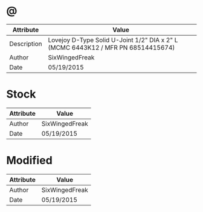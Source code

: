 # @
| Attribute | Value |
| ---  | ---     |
| Description | Lovejoy D-Type Solid U-Joint 1/2&quot; DIA x 2&quot; L (MCMC 6443K12 / MFR PN 68514415674) |
| Author | SixWingedFreak |
| Date | 05/19/2015 |
# Stock
| Attribute | Value |
| ---  | ---     |
| Author | SixWingedFreak |
| Date | 05/19/2015 |
# Modified
| Attribute | Value |
| ---  | ---     |
| Author | SixWingedFreak |
| Date | 05/19/2015 |
